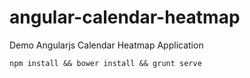 # angular-calendar-heatmap
Demo Angularjs Calendar Heatmap Application

```
npm install && bower install && grunt serve
```

